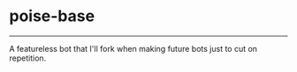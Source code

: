 # poise-base
-------------
A featureless bot that I'll fork when making future bots just to cut on repetition.